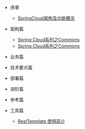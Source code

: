 <!-- 左侧目录 -->
* 序章
  * [SpringCloud架构及功能概览](foreword/sycloud_foreword.md)
  
* 架构篇
  * [Spring Cloud系列之Commons](architecture/Spring%20Cloud系列之Commons.md)
  * [Spring Cloud系列之Commons](architecture/Spring%20Cloud系列之组件介绍.md)
  
* 业务篇

  
* 技术要点篇
  
* 部署篇
  
* 进阶篇
  
* 参考篇
  
* 工具篇
  * [RestTemplate 使用简介](tools/restTemplate.md)